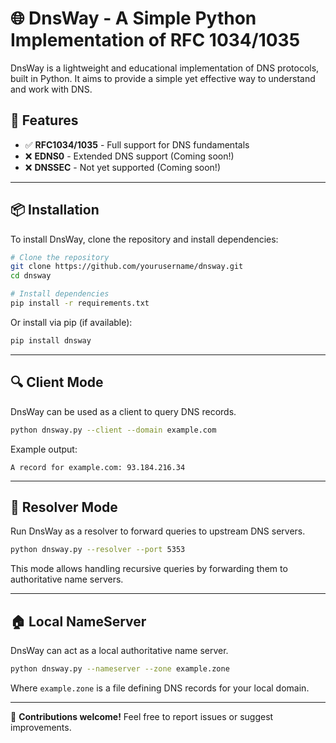 # 🌐 DnsWay - A Simple Python Implementation of RFC 1034/1035

DnsWay is a lightweight and educational implementation of DNS protocols, built in Python. It aims to provide a simple yet effective way to understand and work with DNS.

## 🚀 Features

- ✅ **RFC1034/1035** - Full support for DNS fundamentals
- ❌ **EDNS0** - Extended DNS support (Coming soon!)
- ❌ **DNSSEC** - Not yet supported (Coming soon!)

---

## 📦 Installation

To install DnsWay, clone the repository and install dependencies:

```bash
# Clone the repository
git clone https://github.com/yourusername/dnsway.git
cd dnsway

# Install dependencies
pip install -r requirements.txt
```

Or install via pip (if available):

```bash
pip install dnsway
```

---

## 🔍 Client Mode

DnsWay can be used as a client to query DNS records.

```bash
python dnsway.py --client --domain example.com
```

Example output:
```
A record for example.com: 93.184.216.34
```

---

## 🔄 Resolver Mode

Run DnsWay as a resolver to forward queries to upstream DNS servers.

```bash
python dnsway.py --resolver --port 5353
```

This mode allows handling recursive queries by forwarding them to authoritative name servers.

---

## 🏠 Local NameServer

DnsWay can act as a local authoritative name server.

```bash
python dnsway.py --nameserver --zone example.zone
```

Where `example.zone` is a file defining DNS records for your local domain.

---

🔧 **Contributions welcome!** Feel free to report issues or suggest improvements.

